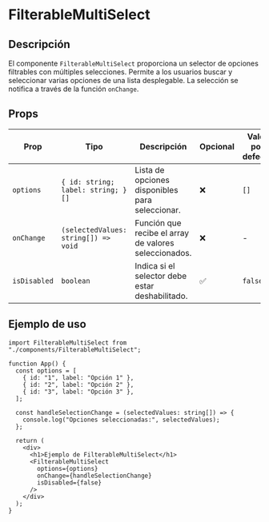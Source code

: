 # FilterableMultiSelect

## Descripción

El componente `FilterableMultiSelect` proporciona un selector de opciones filtrables con múltiples selecciones. Permite a los usuarios buscar y seleccionar varias opciones de una lista desplegable. La selección se notifica a través de la función `onChange`.

## Props

| Prop        | Tipo                                 | Descripción                                           | Opcional | Valor por defecto |
|------------|--------------------------------------|------------------------------------------------------|----------|------------------|
| `options`  | `{ id: string; label: string; }[]`  | Lista de opciones disponibles para seleccionar.      | ❌       | `[]`              |
| `onChange` | `(selectedValues: string[]) => void` | Función que recibe el array de valores seleccionados. | ❌       | -                 |
| `isDisabled` | `boolean` | Indica si el selector debe estar deshabilitado. | ✅ | `false` |

## Ejemplo de uso

```tsx
import FilterableMultiSelect from "./components/FilterableMultiSelect";

function App() {
  const options = [
    { id: "1", label: "Opción 1" },
    { id: "2", label: "Opción 2" },
    { id: "3", label: "Opción 3" },
  ];

  const handleSelectionChange = (selectedValues: string[]) => {
    console.log("Opciones seleccionadas:", selectedValues);
  };

  return (
    <div>
      <h1>Ejemplo de FilterableMultiSelect</h1>
      <FilterableMultiSelect
        options={options}
        onChange={handleSelectionChange}
        isDisabled={false}
      />
    </div>
  );
}
```
